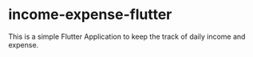 # income-expense-flutter
This is a simple Flutter Application to keep the track of daily income and expense. 
